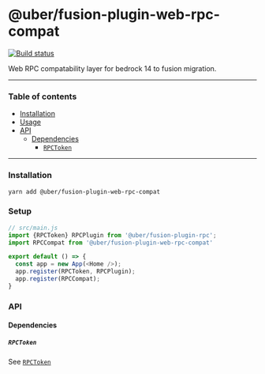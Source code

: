 # @uber/fusion-plugin-web-rpc-compat

[![Build status](https://badge.buildkite.com/e962e49f800a98e953516b0d036bc66501ccb5e90dcd7eff2f.svg?branch=master)](https://buildkite.com/uber/fusionjs)

Web RPC compatability layer for bedrock 14 to fusion migration.

--- 

### Table of contents

* [Installation](#installation)
* [Usage](#usage)
* [API](#api)
  * [Dependencies](#dependencies)
    * [`RPCToken`](#rpctoken)

---

### Installation

```
yarn add @uber/fusion-plugin-web-rpc-compat
```

### Setup 

```js
// src/main.js
import {RPCToken} RPCPlugin from '@uber/fusion-plugin-rpc';
import RPCCompat from '@uber/fusion-plugin-web-rpc-compat'

export default () => {
  const app = new App(<Home />);
  app.register(RPCToken, RPCPlugin);
  app.register(RPCCompat);
}
```

### API

#### Dependencies

##### `RPCToken`

See [`RPCToken`](https://github.com/fusionjs/fusionjs/tree/master/fusion-plugin-rpc#rpctoken)
